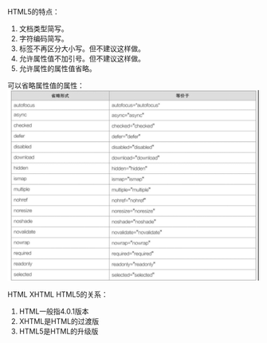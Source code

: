 HTML5的特点：
  1. 文档类型简写。<!DOCTYPE html>
  2. 字符编码简写。<mate charset="utf-8" />
  3. 标签不再区分大小写。但不建议这样做。
  4. 允许属性值不加引号。但不建议这样做。
  5. 允许属性的属性值省略。

可以省略属性值的属性：
  ![可以省略属性值的属性](../00assets/images/%E5%8F%AF%E4%BB%A5%E7%9C%81%E7%95%A5%E5%B1%9E%E6%80%A7%E5%80%BC%E7%9A%84%E5%B1%9E%E6%80%A7.png)

HTML XHTML HTML5的关系：
  1. HTML一般指4.0.1版本
  2. XHTML是HTML的过渡版
  3. HTML5是HTML的升级版